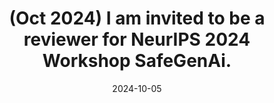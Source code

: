 ---
title: (Oct 2024) I am invited to be a reviewer for NeurIPS 2024 Workshop SafeGenAi.
date: '2024-10-05'
---
